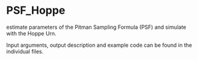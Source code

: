 PSF_Hoppe
=========

estimate parameters of the Pitman Sampling Formula (PSF) and simulate with the Hoppe Urn.

Input arguments, output description and example code can be found in the individual files.
